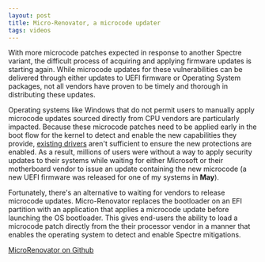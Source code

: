 ```yaml
---
layout: post
title: Micro-Renovator, a microcode updater
tags: videos
---
```


With more microcode patches expected in response to another Spectre variant, the difficult process of acquiring and applying firmware updates is starting again. While microcode updates for these vulnerabilities can be delivered through either updates to UEFI firmware or Operating System packages, not all vendors have proven to be timely and thorough in distributing these updates.

Operating systems like Windows that do not permit users to manually apply microcode updates sourced directly from CPU vendors are particularly impacted. Because these microcode patches need to be applied early in the boot flow for the kernel to detect and enable the new capabilities they provide, [existing drivers](http://www.overclock.net/forum/5-intel-cpus/1633419-how-update-intel-microcode-windows-7-x64-bootup-skylake-kabylake-others.html) aren't sufficient to ensure the new protections are enabled. As a result, millions of users were without a way to apply security updates to their systems while waiting for either Microsoft or their motherboard vendor to issue an update containing the new microcode (a new UEFI firmware was released for one of my systems in **May**).

Fortunately, there's an alternative to waiting for vendors to release microcode updates. Micro-Renovator replaces the bootloader on an EFI partition with an application that applies a microcode update before launching the OS bootloader. This gives end-users the ability to load a microcode patch directly from the their processor vendor in a manner that enables the operating system to detect and enable Spectre mitigations.

[MicroRenovator on Github](https://github.com/syncsrc/MicroRenovator)
